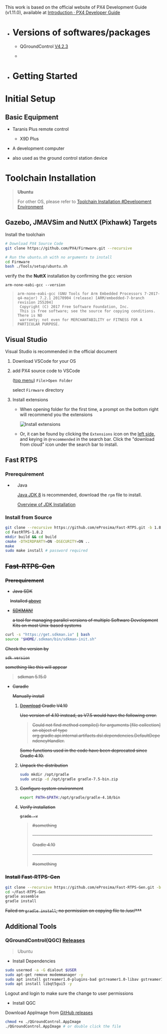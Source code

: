 This work is based on the official website of PX4 Development Guide (v1.11.0), available at [Introduction · PX4 Developer Guide](https://dev.px4.io/v1.11_noredirect/en/)

* # Versions of softwares/packages
  
  * QGroundControl <u>V4.2.3</u>
  
  * 

* # Getting Started

# Initial Setup

## Basic Equipment

* Taranis Plus remote control 
  
  * X9D Plus

* A development computer

* also used as the ground control station device

# Toolchain Installation

> **Ubuntu**
> 
> For other OS, please refer to [Toolchain Installation #Development Environment](https://dev.px4.io/v1.11_noredirect/en/setup/dev_env.html#development-environment)

## Gazebo, JMAVSim and NuttX (Pixhawk) Targets

Install the toolchain

```bash
# Download PX4 Source Code
git clone https://github.com/PX4/Firmware.git --recursive

# Run the ubuntu.sh with no arguments to install
cd Firmware
bash ./Tools/setup/ubuntu.sh
```

verify the the **NuttX** installation by confirming the gcc version

`arm-none-eabi-gcc --version`

> ```
> arm-none-eabi-gcc (GNU Tools for Arm Embedded Processors 7-2017-q4-major) 7.2.1 20170904 (release) [ARM/embedded-7-branch revision 255204]
>  Copyright (C) 2017 Free Software Foundation, Inc.
>  This is free software; see the source for copying conditions.  There is NO
>  warranty; not even for MERCHANTABILITY or FITNESS FOR A PARTICULAR PURPOSE.
> ```

## Visual Studio

Visual Studio is recommended in the official document

1. Download VSCode for your OS

2. add PX4 source code to VSCode
   
   (<u>top menu</u>) `File`>`Open Folder`
   
   select `Firmware` directory

3. Install extensions
   
   * When opening folder for the first time, a prompt on the bottom right will recommend you the extensions
     
     ![Install extensions](./assets/toolchain/vscode/prompt_install_extensions.jpg)
   
   * Or, it can be found by clicking the `Extensions` icon on the <u>left side</u>, and keying in `@recommended` in the search bar. Click the "download from cloud" icon under the search bar to install. 
   
   

## Fast RTPS

### Prerequirement

*     Java<a name=javasdk></a>
  
        [Java JDK 8](http://www.oracle.com/technetwork/java/javase/downloads/jdk8-downloads-2133151.html) is recommended, download the `rpm` file to install.
  
        [Overview of JDK Installation](https://docs.oracle.com/en/java/javase/18/install/overview-jdk-installation.html#GUID-8677A77F-231A-40F7-98B9-1FD0B48C346A)

### Install from Source

```bash
git clone --recursive https://github.com/eProsima/Fast-RTPS.git -b 1.8.x
cd FastRTPS-1.8.2
mkdir build && cd build
cmake -DTHIRDPARTY=ON -DSECURITY=ON ..
make
sudo make install # password required
```

## ~~Fast-RTPS-Gen~~

### ~~Prerequirement~~

* ~~Java SDK~~

    ~~Installed [above](#javasdk)~~

* ~~[SDKMAN!](http://sdkman.io/)~~
  
  ~~a tool for managing parallel versions of multiple Software Development Kits on most Unix-based systems~~

```bash
curl -s "https://get.sdkman.io" | bash
source "$HOME/.sdkman/bin/sdkman-init.sh"
```

~~Check the version by~~ 

~~`sdk version`~~

~~something like this will appear~~

> ~~sdkman 5.15.0~~

* ~~Garadle~~
  
  ~~Manually install~~
  
  1. ~~[Download](https://gradle.org/releases) Gradle V4.10~~
  
     ~~Use version of 4.10 instead, as V7.5 would have the following error.~~ 
  
     > ~~Could not find method compile() for arguments [file collection] on object of type org.gradle.api.internal.artifacts.dsl.dependencies.DefaultDependencyHandler.~~ 
  
     ~~Some functions used in the code have been deprecated since Gradle 4.10.~~
  
  2. ~~Unpack the distribution~~
  
     ```bash
     sudo mkdir /opt/gradle
     sudo unzip -d /opt/gradle gradle-7.5-bin.zip
     ```
  
  3. ~~Configure system environment~~
  
     ```bash
     export PATH=$PATH:/opt/gradle/gradle-4.10/bin
     ```
  
  4. ~~Verify installation~~
  
     ~~`grade -v`~~
  
     > ~~#something~~
     >
     > ~~\------------------------------------------------------------~~
     >
     > ~~Gradle 4.10~~
     >
     > ~~\------------------------------------------------------------~~
     >
     > ~~#something~~



### ~~Install Fast-RTPS-Gen~~

```bash
git clone --recursive https://github.com/eProsima/Fast-RTPS-Gen.git -b v1.0.4
cd ~/Fast-RTPS-Gen
gradle assemble
gradle install
```

~~Failed on `gradle install`,  no permission on copying file to /usr/***~~



## Additional Tools

### QGroundControl(QGC) [Releases](https://github.com/mavlink/qgroundcontrol/releases)

> Ubuntu

* Install Dependencies

```bash
sudo usermod -a -G dialout $USER
sudo apt-get remove modemmanager -y
sudo apt install gstreamer1.0-plugins-bad gstreamer1.0-libav gstreamer1.0-gl -y
sudo apt install libqt5gui5 -y
```

Logout and login to make sure the change to user permissions

* Install QGC

Download AppImage from [GitHub releases](https://github.com/mavlink/qgroundcontrol/releases)

```bash
chmod +x ./QGroundControl.AppImage
./QGroundControl.AppImage # or double click the file
```

